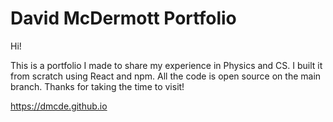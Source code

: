 # David McDermott Portfolio

Hi!

This is a portfolio I made to share my experience in Physics and CS. I built it from scratch using React and npm. All the code is open source on the main branch. Thanks for taking the time to visit!

https://dmcde.github.io
